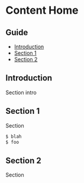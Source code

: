 # Content Home

## Guide

- [Introduction](#introduction)
- [Section 1](#section-1)
- [Section 2](#section-2)

## Introduction

Section intro 

## Section 1

Section

```bash
$ blah
$ foo
```

## Section 2

Section
